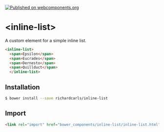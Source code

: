 [![Published on webcomponents.org](https://img.shields.io/badge/webcomponents.org-published-blue.svg)](https://www.webcomponents.org/element/richardcarls/inline-list)

# \<inline-list\>

A custom element for a simple inline list.

<!---
```
<custom-element-demo>
  <template>
    <script src="../webcomponentsjs/webcomponents-lite.js"></script>
    <link rel="import" href="inline-list.html">
    <next-code-block></next-code-block>
  </template>
</custom-element-demo>
```
-->
```html
<inline-list>
  <span>Epsilon</span>
  <span>Eucrades</span>
  <span>Dernesto</span>
  <span>Quillduct</span>
  </inline-list>
```

## Installation

```sh
$ bower install --save richardcarls/inline-list
```

## Import

```html
<link rel="import" href="bower_components/inline-list/inline-list.html">
```
